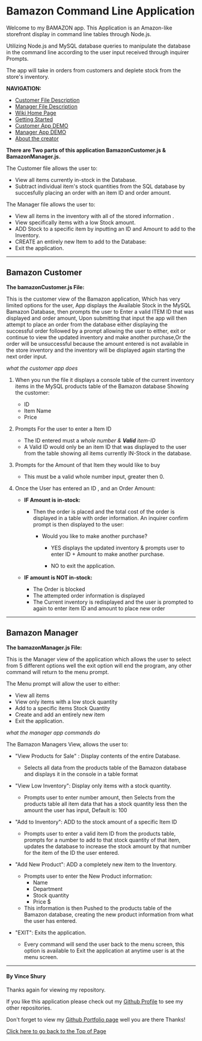 # Bamazon Command Line Application

Welcome to my BAMAZON app. This Application is an Amazon-like storefront display in command line tables through Node.js.

Utilizing Node.js and MySQL database queries to manipulate the database in the command line according to the user input received through inquirer Prompts.

The app will take in orders from customers and deplete stock from the store's inventory.

__NAVIGATION:__
* [Customer File Description](#Bamazon-Customer)
* [Manager File Description](#Bamazon-Manager)
* [Wiki Home Page](https://github.com/Vincent440/bamazon/wiki)
* [Getting Started](https://github.com/Vincent440/bamazon/wiki/Getting-Started)
* [Customer App DEMO](https://github.com/Vincent440/bamazon/wiki/Customer-Demo)
* [Manager App DEMO](https://github.com/Vincent440/bamazon/wiki/Manager-Demo)
* [About the creator](#By-Vince-Shury)

**There are Two parts of this application __BamazonCustomer.js & BamazonManager.js.__**

The Customer file allows the user to:
* View all items currently in-stock in the Database. 
* Subtract individual item's stock quantities from the SQL database by succesfully placing an order with an item ID and order amount. 

The Manager file allows the user to: 
* View all items in the inventory with all of the stored information .
* View specifically items with a low Stock amount.
* ADD Stock to a specific item by inputting an ID and Amount to add to the Inventory.
* CREATE an entirely new Item to add to the Database:
* Exit the application.

--- 

##    Bamazon Customer

__The bamazonCustomer.js File:__

This is the customer view of the Bamazon application, Which has very limited options for the user, App displays the Available Stock in the MySQL Bamazon Database, then prompts the user to Enter a valid ITEM ID that was displayed and order amount, Upon submitting that input the app will then attempt to place an order from the database either displaying the successful order followed by a prompt allowing the user to either, exit or continue to view the updated inventory and make another purchase,Or the order will be unsuccessful because the amount entered is not available in the store inventory and the inventory will be displayed again starting the next order input. 

*what the customer app does*

1. When you run the file it displays a console table of the current inventory items in the MySQL products table of the Bamazon database Showing the customer:
   * ID
   * Item Name
   * Price

1. Prompts For the user to enter a Item ID
   * The ID entered must a _whole number & **Valid** item-ID_
   * A Valid ID would only be an item ID that was displayed to the user from the table showing all items currently IN-Stock in the database. 

1. Prompts for the Amount of that Item they would like to buy
   * This must be a valid whole number input, greater then 0.

1. Once the User has entered an ID , and an Order Amount:
   * __IF Amount is in-stock:__ 
      * Then the order is placed and the total cost of the order is displayed in a table with order information. An inquirer confirm prompt is then displayed to the user:
         * Would you like to make another purchase?

            * YES displays the updated inventory & prompts user to enter ID + Amount to make another purchase.

            * NO to exit the application. 

   * __IF amount is NOT in-stock:__

        * The Order is blocked 
        * The attempted order information is displayed
        * The Current inventory is redisplayed and the user is prompted to again to enter item ID and amount to place new order

---

##    Bamazon Manager

__The bamazonManager.js File:__

This is the Manager view of the application which allows the user to select from 5 different options well the exit option will end the program, any other command will return to the menu prompt.

The Menu prompt will allow the user to either: 
* View all items
* View only items with a low stock quantity
* Add to a specific items Stock Quantity
* Create and add an entirely new item
* Exit the application. 

*what the manager app commands do*

The Bamazon Managers View, allows the user to:
* "View Products for Sale" :
  Display contents of the entire Database.
   * Selects all data from the products table of the Bamazon database and displays it in the console in a table format

* "View Low Inventory":
 Display only items with a stock quantity. 
   * Prompts user to enter number amount, then Selects from the products table all item data that has a stock quantity less then the amount the user has input, Default is: 100

* "Add to Inventory": ADD to the stock amount of a specific Item ID
   * Prompts user to enter a valid item ID from the products table, prompts for a number to add to that stock quantity of that item, updates the database to increase the stock amount by that number for the item of the ID the user entered. 

* "Add New Product": ADD a completely new item to the Inventory.
   * Prompts user to enter the New Product information:
      * Name
      * Department
      * Stock quantity
      * Price $
   * This information is then Pushed to the products table of the Bamazon database, creating the new product information from what the user has entered. 

* "EXIT": Exits the application.
   * Every command will send the user back to the menu screen, this option is available to Exit the application at anytime user is at the menu screen. 

---


#### By Vince Shury
Thanks again for viewing my repository.

If you like this application please check out my [Github Profile](https://github.com/Vincent440) to see my other repositories.

Don't forget to view my [Github Portfolio page](https://vincent440.github.io/) well you are there Thanks!

[Click here to go back to the Top of Page](#Bamazon-Command-Line-Application)